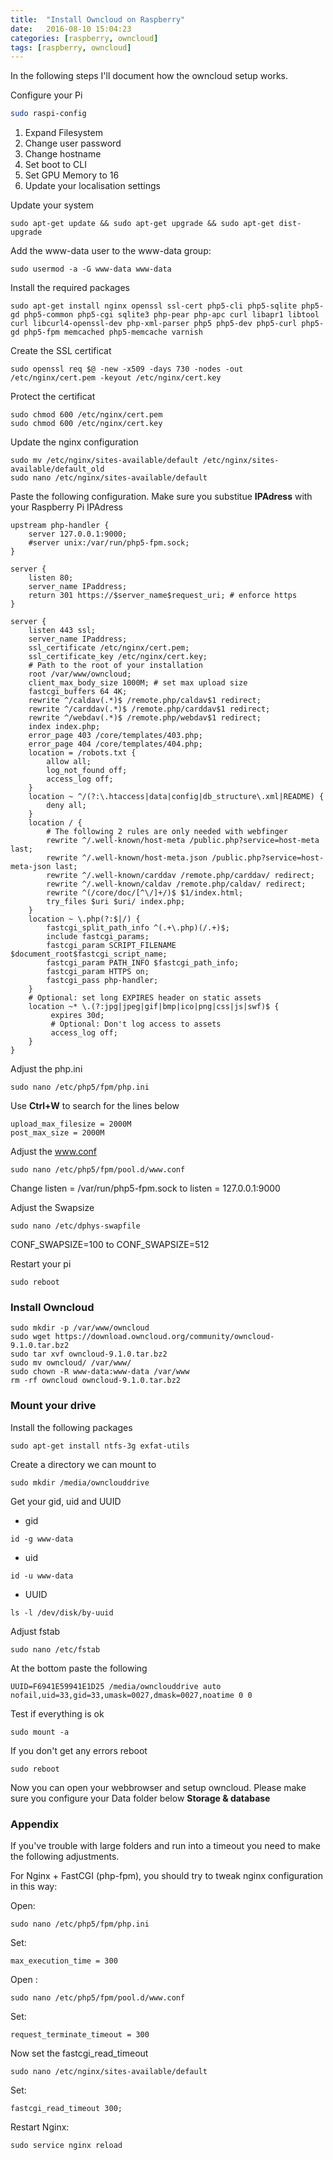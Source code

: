 ```yaml
---
title:  "Install Owncloud on Raspberry"
date:   2016-08-10 15:04:23
categories: [raspberry, owncloud]
tags: [raspberry, owncloud]
---
```


In the following steps I'll document how the owncloud setup works.


Configure your Pi

```bash
sudo raspi-config
```

1. Expand Filesystem
2. Change user password
3. Change hostname
4. Set boot to CLI
5. Set GPU Memory to 16
6. Update your localisation settings

Update your system

```
sudo apt-get update && sudo apt-get upgrade && sudo apt-get dist-upgrade
```

Add the www-data user to the www-data group:

```
sudo usermod -a -G www-data www-data
```

Install the required packages

```
sudo apt-get install nginx openssl ssl-cert php5-cli php5-sqlite php5-gd php5-common php5-cgi sqlite3 php-pear php-apc curl libapr1 libtool curl libcurl4-openssl-dev php-xml-parser php5 php5-dev php5-curl php5-gd php5-fpm memcached php5-memcache varnish
```

Create the SSL certificat

```
sudo openssl req $@ -new -x509 -days 730 -nodes -out /etc/nginx/cert.pem -keyout /etc/nginx/cert.key
```

Protect the certificat

```
sudo chmod 600 /etc/nginx/cert.pem
sudo chmod 600 /etc/nginx/cert.key
```

Update the nginx configuration

```
sudo mv /etc/nginx/sites-available/default /etc/nginx/sites-available/default_old
sudo nano /etc/nginx/sites-available/default
```

Paste the following configuration. Make sure you substitue **IPAdress** with your Raspberry Pi IPAdress

```
upstream php-handler {
    server 127.0.0.1:9000;
    #server unix:/var/run/php5-fpm.sock;
}

server {
    listen 80;
    server_name IPaddress;
    return 301 https://$server_name$request_uri; # enforce https
}

server {
    listen 443 ssl;
    server_name IPaddress;
    ssl_certificate /etc/nginx/cert.pem;
    ssl_certificate_key /etc/nginx/cert.key;
    # Path to the root of your installation
    root /var/www/owncloud;
    client_max_body_size 1000M; # set max upload size
    fastcgi_buffers 64 4K;
    rewrite ^/caldav(.*)$ /remote.php/caldav$1 redirect;
    rewrite ^/carddav(.*)$ /remote.php/carddav$1 redirect;
    rewrite ^/webdav(.*)$ /remote.php/webdav$1 redirect;
    index index.php;
    error_page 403 /core/templates/403.php;
    error_page 404 /core/templates/404.php;
    location = /robots.txt {
        allow all;
        log_not_found off;
        access_log off;
    }
    location ~ ^/(?:\.htaccess|data|config|db_structure\.xml|README) {
        deny all;
    }
    location / {
        # The following 2 rules are only needed with webfinger
        rewrite ^/.well-known/host-meta /public.php?service=host-meta last;
        rewrite ^/.well-known/host-meta.json /public.php?service=host-meta-json last;
        rewrite ^/.well-known/carddav /remote.php/carddav/ redirect;
        rewrite ^/.well-known/caldav /remote.php/caldav/ redirect;
        rewrite ^(/core/doc/[^\/]+/)$ $1/index.html;
        try_files $uri $uri/ index.php;
    }
    location ~ \.php(?:$|/) {
        fastcgi_split_path_info ^(.+\.php)(/.+)$;
        include fastcgi_params;
        fastcgi_param SCRIPT_FILENAME $document_root$fastcgi_script_name;
        fastcgi_param PATH_INFO $fastcgi_path_info;
        fastcgi_param HTTPS on;
        fastcgi_pass php-handler;
    }
    # Optional: set long EXPIRES header on static assets
    location ~* \.(?:jpg|jpeg|gif|bmp|ico|png|css|js|swf)$ {
         expires 30d;
         # Optional: Don't log access to assets
         access_log off;
    }
}
```

Adjust the php.ini

```
sudo nano /etc/php5/fpm/php.ini
```

Use **Ctrl+W** to search for the lines below

```
upload_max_filesize = 2000M
post_max_size = 2000M
```

Adjust the www.conf

```
sudo nano /etc/php5/fpm/pool.d/www.conf
```

Change listen = /var/run/php5-fpm.sock
to
listen = 127.0.0.1:9000

Adjust the Swapsize

```
sudo nano /etc/dphys-swapfile
```

CONF_SWAPSIZE=100
to
CONF_SWAPSIZE=512

Restart your pi

```
sudo reboot
```

### Install Owncloud

```
sudo mkdir -p /var/www/owncloud
sudo wget https://download.owncloud.org/community/owncloud-9.1.0.tar.bz2
sudo tar xvf owncloud-9.1.0.tar.bz2
sudo mv owncloud/ /var/www/
sudo chown -R www-data:www-data /var/www
rm -rf owncloud owncloud-9.1.0.tar.bz2
```

### Mount your drive

Install the following packages

```
sudo apt-get install ntfs-3g exfat-utils
```

Create a directory we can mount to

```
sudo mkdir /media/ownclouddrive
```

Get your gid, uid and UUID

- gid

```
id -g www-data

```

- uid

```
id -u www-data
```

- UUID

```
ls -l /dev/disk/by-uuid
```

Adjust fstab

```
sudo nano /etc/fstab
```

At the bottom paste the following

```
UUID=F6941E59941E1D25 /media/ownclouddrive auto nofail,uid=33,gid=33,umask=0027,dmask=0027,noatime 0 0
```

Test if everything is ok

```
sudo mount -a
```

If you don't get any errors reboot

```
sudo reboot
```

Now you can open your webbrowser and setup owncloud.
Please make sure you configure your Data folder below **Storage & database**


### Appendix

If you've trouble with large folders and run into a timeout you need to make the following adjustments.

For Nginx + FastCGI (php-fpm), you should try to tweak nginx configuration in this way:

Open:

```
sudo nano /etc/php5/fpm/php.ini
```

Set:

```
max_execution_time = 300
```

Open :

```
sudo nano /etc/php5/fpm/pool.d/www.conf
```

Set:

```
request_terminate_timeout = 300
```

Now set the fastcgi_read_timeout

```
sudo nano /etc/nginx/sites-available/default
```

Set:

```
fastcgi_read_timeout 300;
```

Restart Nginx:

```
sudo service nginx reload
```
